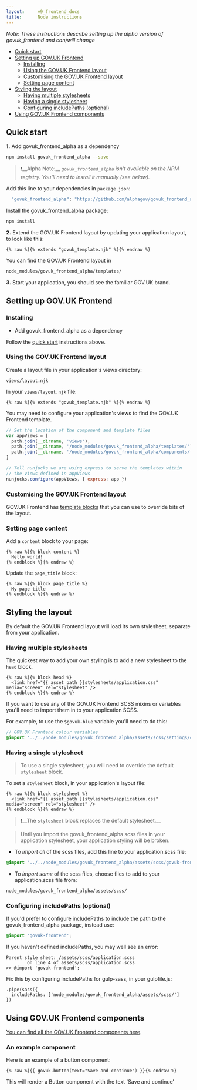 ```yaml
---
layout:		v9_frontend_docs
title:		Node instructions
---
```


*Note: These instructions describe setting up the alpha version of govuk_frontend and can/will change*

- [Quick start](#quick-start)
- [Setting up GOV.UK Frontend](#setting-up-gov-uk-frontend)
  * [Installing](#installing)
  * [Using the GOV.UK Frontend layout](#using-the-gov-uk-frontend-layout)
  * [Customising the GOV.UK Frontend layout](#customising-the-gov-uk-frontend-layout)
  * [Setting page content](#setting-page-content)
- [Styling the layout](#styling-the-layout)
  * [Having multiple stylesheets](#having-multiple-stylesheets)
  * [Having a single stylesheet](#having-a-single-stylesheet)
  * [Configuring includePaths (optional)](#configuring-includepaths-optional)
- [Using GOV.UK Frontend components](#using-gov-uk-frontend-components)

## Quick start

**1.** Add govuk_frontend_alpha as a dependency

```bash
npm install govuk_frontend_alpha --save
```

> ❗️__Alpha Note:__ *`govuk_frontend_alpha` isn't available on the NPM registry. You'll need to install it manually (see below).*

Add this line to your dependencies in `package.json`:

```bash
  "govuk_frontend_alpha": "https://github.com/alphagov/govuk_frontend_alpha/releases/download/0.0.1-alpha/govuk_frontend_alpha-0.0.1-npm.tgz"
```

Install the govuk_frontend_alpha package:

```bash
npm install
```

**2.** Extend the GOV.UK Frontend layout by updating your application layout, to look like this:

```nunjucks
{% raw %}{% extends "govuk_template.njk" %}{% endraw %}
```
You can find the GOV.UK Frontend layout in

```bash
node_modules/govuk_frontend_alpha/templates/
```

**3.** Start your application, you should see the familiar GOV.UK brand.

## Setting up GOV.UK Frontend

### Installing

* Add govuk_frontend_alpha as a dependency

Follow the [quick start](/docs/using-with-node#quick-start) instructions above.

### Using the GOV.UK Frontend layout

Create a layout file in your application's views directory:

```
views/layout.njk
```

In your `views/layout.njk` file:

```nunjucks
{% raw %}{% extends "govuk_template.njk" %}{% endraw %}
```

You may need to configure your application's views to find the GOV.UK Frontend template.

```javascript
// Set the location of the component and template files
var appViews = [
  path.join(__dirname, 'views'),
  path.join(__dirname, '/node_modules/govuk_frontend_alpha/templates/'),
  path.join(__dirname, '/node_modules/govuk_frontend_alpha/components/')
]

// Tell nunjucks we are using express to serve the templates within
// the views defined in appViews
nunjucks.configure(appViews, { express: app })
```

### Customising the GOV.UK Frontend layout

GOV.UK Frontend has [template blocks](/docs/template-blocks) that you can use to override bits of the layout.

### Setting page content

Add a `content` block to your page:

```nunjucks
{% raw %}{% block content %}
  Hello world!
{% endblock %}{% endraw %}
```

Update the `page_title` block:

```nunjucks
{% raw %}{% block page_title %}
  My page title
{% endblock %}{% endraw %}
```

## Styling the layout

By default the GOV.UK Frontend layout will load its own stylesheet, separate from your application.

### Having multiple stylesheets

The quickest way to add your own styling is to add a new stylesheet to the `head` block.

```nunjucks
{% raw %}{% block head %}
  <link href="{{ asset_path }}stylesheets/application.css" media="screen" rel="stylesheet" />
{% endblock %}{% endraw %}
```

If you want to use any of the GOV.UK Frontend SCSS mixins or variables you'll need to import them in to your application SCSS.

For example, to use the `$govuk-blue` variable you'll need to do this:

```SCSS
// GOV.UK Frontend colour variables
@import '../../node_modules/govuk_frontend_alpha/assets/scss/settings/colours';
```

### Having a single stylesheet

> To use a single stylesheet, you will need to override the default `stylesheet` block.

To set a `stylesheet` block, in your application's layout file:

```nunjucks
{% raw %}{% block stylesheet %}
  <link href="{{ asset_path }}stylesheets/application.css" media="screen" rel="stylesheet" />
{% endblock %}{% endraw %}
```

> ❗️__The `stylesheet` block replaces the default stylesheet.__

> Until you import the govuk_frontend_alpha scss files in your application stylesheet, your application styling will be broken.

* To _import all_ of the scss files, add this line to your application.scss file:

```scss
@import '../../node_modules/govuk_frontend_alpha/assets/scss/govuk-frontend';
```

* To _import some_ of the scss files,
choose files to add to your application.scss file from:

```bash
node_modules/govuk_frontend_alpha/assets/scss/
```

### Configuring includePaths (optional)

If you'd prefer to configure includePaths to include the path to the govuk_frontend_alpha package, instead use:

```scss
@import 'govuk-frontend';
```

If you haven't defined includePaths, you may well see an error:

```
Parent style sheet: /assets/scss/application.scss
        on line 4 of assets/scss/application.scss
>> @import 'govuk-frontend';
```

Fix this by configuring includePaths for gulp-sass, in your gulpfile.js:

```
.pipe(sass({
  includePaths: ['node_modules/govuk_frontend_alpha/assets/scss/']
})
```


## Using GOV.UK Frontend components

[You can find all the GOV.UK Frontend components here](http://govuk-frontend-alpha.herokuapp.com/).


### An example component

Here is an example of a button component:

```nunjucks
{% raw %}{{ govuk.button(text="Save and continue") }}{% endraw %}
```

This will render a Button component with the text 'Save and continue'


